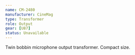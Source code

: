 ```yaml
---
name: CM-2480
manufacturer: CineMag
type: Transformer
role: Output
gear: [U87]
status: Unavailable
---
```


Twin bobbin microphone output transformer. Compact size.
